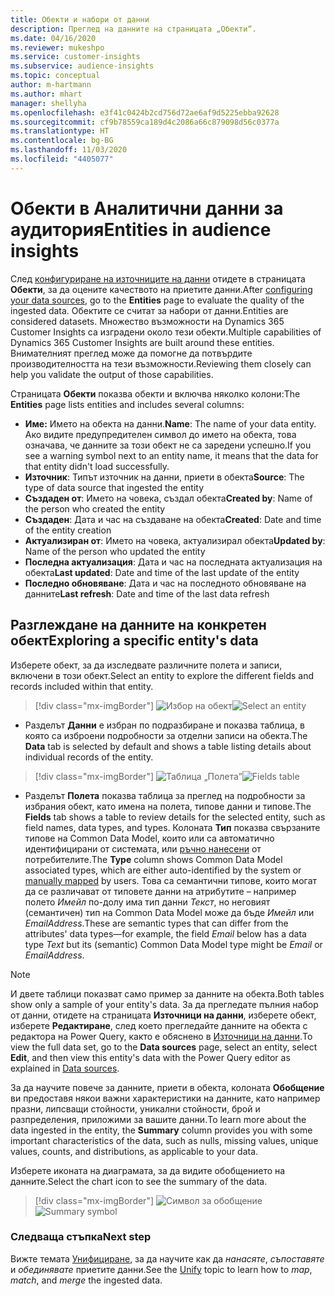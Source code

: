 ```yaml
---
title: Обекти и набори от данни
description: Преглед на данните на страницата „Обекти“.
ms.date: 04/16/2020
ms.reviewer: mukeshpo
ms.service: customer-insights
ms.subservice: audience-insights
ms.topic: conceptual
author: m-hartmann
ms.author: mhart
manager: shellyha
ms.openlocfilehash: e3f41c0424b2cd756d72ae6af9d5225ebba92628
ms.sourcegitcommit: cf9b78559ca189d4c2086a66c879098d56c0377a
ms.translationtype: HT
ms.contentlocale: bg-BG
ms.lasthandoff: 11/03/2020
ms.locfileid: "4405077"
---
```

# <a name="entities-in-audience-insights"></a><span data-ttu-id="b0cbb-103">Обекти в Аналитични данни за аудитория</span><span class="sxs-lookup"><span data-stu-id="b0cbb-103">Entities in audience insights</span></span>

<span data-ttu-id="b0cbb-104">След [конфигуриране на източниците на данни](data-sources.md) отидете в страницата **Обекти**, за да оцените качеството на приетите данни.</span><span class="sxs-lookup"><span data-stu-id="b0cbb-104">After [configuring your data sources](data-sources.md), go to the **Entities** page to evaluate the quality of the ingested data.</span></span> <span data-ttu-id="b0cbb-105">Обектите се считат за набори от данни.</span><span class="sxs-lookup"><span data-stu-id="b0cbb-105">Entities are considered datasets.</span></span> <span data-ttu-id="b0cbb-106">Множество възможности на Dynamics 365 Customer Insights са изградени около тези обекти.</span><span class="sxs-lookup"><span data-stu-id="b0cbb-106">Multiple capabilities of Dynamics 365 Customer Insights are built around these entities.</span></span> <span data-ttu-id="b0cbb-107">Внимателният преглед може да помогне да потвърдите производителността на тези възможности.</span><span class="sxs-lookup"><span data-stu-id="b0cbb-107">Reviewing them closely can help you validate the output of those capabilities.</span></span>

<span data-ttu-id="b0cbb-108">Страницата **Обекти** показва обекти и включва няколко колони:</span><span class="sxs-lookup"><span data-stu-id="b0cbb-108">The **Entities** page lists entities and includes several columns:</span></span>

- <span data-ttu-id="b0cbb-109">**Име:** Името на обекта на данни.</span><span class="sxs-lookup"><span data-stu-id="b0cbb-109">**Name**: The name of your data entity.</span></span> <span data-ttu-id="b0cbb-110">Ако видите предупредителен символ до името на обекта, това означава, че данните за този обект не са заредени успешно.</span><span class="sxs-lookup"><span data-stu-id="b0cbb-110">If you see a warning symbol next to an entity name, it means that the data for that entity didn't load successfully.</span></span>
- <span data-ttu-id="b0cbb-111">**Източник**: Типът източник на данни, приети в обекта</span><span class="sxs-lookup"><span data-stu-id="b0cbb-111">**Source**: The type of data source that ingested the entity</span></span>
- <span data-ttu-id="b0cbb-112">**Създаден от**: Името на човека, създал обекта</span><span class="sxs-lookup"><span data-stu-id="b0cbb-112">**Created by**: Name of the person who created the entity</span></span>
- <span data-ttu-id="b0cbb-113">**Създаден**: Дата и час на създаване на обекта</span><span class="sxs-lookup"><span data-stu-id="b0cbb-113">**Created**: Date and time of the entity creation</span></span>
- <span data-ttu-id="b0cbb-114">**Актуализиран от**: Името на човека, актуализирал обекта</span><span class="sxs-lookup"><span data-stu-id="b0cbb-114">**Updated by**: Name of the person who updated the entity</span></span>
- <span data-ttu-id="b0cbb-115">**Последна актуализация**: Дата и час на последната актуализация на обекта</span><span class="sxs-lookup"><span data-stu-id="b0cbb-115">**Last updated**: Date and time of the last update of the entity</span></span>
- <span data-ttu-id="b0cbb-116">**Последно обновяване**: Дата и час на последното обновяване на данните</span><span class="sxs-lookup"><span data-stu-id="b0cbb-116">**Last refresh**: Date and time of the last data refresh</span></span>

## <a name="exploring-a-specific-entitys-data"></a><span data-ttu-id="b0cbb-117">Разглеждане на данните на конкретен обект</span><span class="sxs-lookup"><span data-stu-id="b0cbb-117">Exploring a specific entity's data</span></span>

<span data-ttu-id="b0cbb-118">Изберете обект, за да изследвате различните полета и записи, включени в този обект.</span><span class="sxs-lookup"><span data-stu-id="b0cbb-118">Select an entity to explore the different fields and records included within that entity.</span></span>

> [!div class="mx-imgBorder"]
> <span data-ttu-id="b0cbb-119">![Избор на обект](media/data-manager-entities-data.png "Избор на обект")</span><span class="sxs-lookup"><span data-stu-id="b0cbb-119">![Select an entity](media/data-manager-entities-data.png "Select an entity")</span></span>

- <span data-ttu-id="b0cbb-120">Разделът **Данни** е избран по подразбиране и показва таблица, в която са изброени подробности за отделни записи на обекта.</span><span class="sxs-lookup"><span data-stu-id="b0cbb-120">The **Data** tab is selected by default and shows a table listing details about individual records of the entity.</span></span>

> [!div class="mx-imgBorder"]
> <span data-ttu-id="b0cbb-121">![Таблица „Полета”](media/data-manager-entities-fields.PNG "Таблица „Полета”")</span><span class="sxs-lookup"><span data-stu-id="b0cbb-121">![Fields table](media/data-manager-entities-fields.PNG "Fields table")</span></span>

- <span data-ttu-id="b0cbb-122">Разделът **Полета** показва таблица за преглед на подробности за избрания обект, като имена на полета, типове данни и типове.</span><span class="sxs-lookup"><span data-stu-id="b0cbb-122">The **Fields** tab shows a table to review details for the selected entity, such as field names, data types, and types.</span></span> <span data-ttu-id="b0cbb-123">Колоната **Тип** показва свързаните типове на Common Data Model, които или са автоматично идентифицирани от системата, или [ръчно нанесени](map-entities.md) от потребителите.</span><span class="sxs-lookup"><span data-stu-id="b0cbb-123">The **Type** column shows Common Data Model associated types, which are either auto-identified by the system or [manually mapped](map-entities.md) by users.</span></span> <span data-ttu-id="b0cbb-124">Това са семантични типове, които могат да се различават от типовете данни на атрибутите – например полето *Имейл* по-долу има тип данни *Текст*, но неговият (семантичен) тип на Common Data Model може да бъде *Имейл* или *EmailAddress*.</span><span class="sxs-lookup"><span data-stu-id="b0cbb-124">These are semantic types that can differ from the attributes' data types—for example, the field *Email* below has a data type *Text* but its (semantic) Common Data Model type might be *Email* or *EmailAddress*.</span></span>

> [!NOTE]
> <span data-ttu-id="b0cbb-125">И двете таблици показват само пример за данните на обекта.</span><span class="sxs-lookup"><span data-stu-id="b0cbb-125">Both tables show only a sample of your entity's data.</span></span> <span data-ttu-id="b0cbb-126">За да прегледате пълния набор от данни, отидете на страницата **Източници на данни**, изберете обект, изберете **Редактиране**, след което прегледайте данните на обекта с редактора на Power Query, както е обяснено в [Източници на данни](data-sources.md).</span><span class="sxs-lookup"><span data-stu-id="b0cbb-126">To view the full data set, go to the **Data sources** page, select an entity, select **Edit**, and then view this entity's data with the Power Query editor as explained in [Data sources](data-sources.md).</span></span>

<span data-ttu-id="b0cbb-127">За да научите повече за данните, приети в обекта, колоната **Обобщение** ви предоставя някои важни характеристики на данните, като например празни, липсващи стойности, уникални стойности, брой и разпределения, приложими за вашите данни.</span><span class="sxs-lookup"><span data-stu-id="b0cbb-127">To learn more about the data ingested in the entity, the **Summary** column provides you with some important characteristics of the data, such as nulls, missing values, unique values, counts, and distributions, as applicable to your data.</span></span>

<span data-ttu-id="b0cbb-128">Изберете иконата на диаграмата, за да видите обобщението на данните.</span><span class="sxs-lookup"><span data-stu-id="b0cbb-128">Select the chart icon to see the summary of the data.</span></span>

> [!div class="mx-imgBorder"]
> <span data-ttu-id="b0cbb-129">![Символ за обобщение](media/data-manager-entities-summary.png "Таблица за обобщение на данни")</span><span class="sxs-lookup"><span data-stu-id="b0cbb-129">![Summary symbol](media/data-manager-entities-summary.png "Data summary table")</span></span>

### <a name="next-step"></a><span data-ttu-id="b0cbb-130">Следваща стъпка</span><span class="sxs-lookup"><span data-stu-id="b0cbb-130">Next step</span></span>

<span data-ttu-id="b0cbb-131">Вижте темата [Унифициране](data-unification.md), за да научите как да *нанасяте*, *съпоставяте* и *обединявате* приетите данни.</span><span class="sxs-lookup"><span data-stu-id="b0cbb-131">See the [Unify](data-unification.md) topic to learn how to *map*, *match*, and *merge* the ingested data.</span></span>
